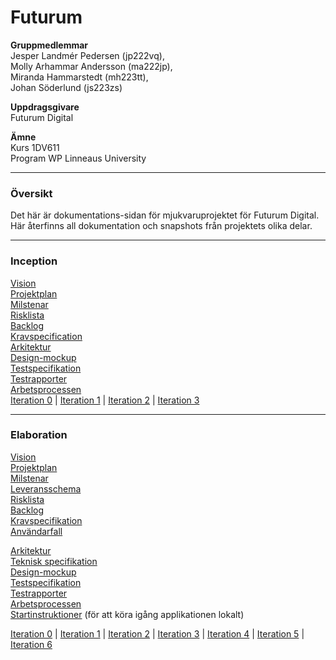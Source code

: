 # Futurum

**Gruppmedlemmar** <br>
Jesper Landmér Pedersen (jp222vq), <br>
Molly Arhammar Andersson (ma222jp),<br>
Miranda Hammarstedt (mh223tt),<br>
Johan Söderlund (js223zs)<br>

**Uppdragsgivare**<br>
Futurum Digital

**Ämne**<br>
Kurs 1DV611<br>
Program WP Linneaus University

----------------------------

### Översikt

Det här är dokumentations-sidan för mjukvaruprojektet för Futurum Digital. Här återfinns all dokumentation och snapshots från projektets olika delar.

----------------------------

### Inception

[Vision](https://github.com/1dv611-futurum-project/dokumentation/blob/master/inlämningar/inception/Vision.md)<br>
[Projektplan](https://github.com/1dv611-futurum-project/dokumentation/blob/master/inlämningar/inception/Projektplan.md)<br>
[Milstenar](https://github.com/1dv611-futurum-project/dokumentation/blob/master/inlämningar/inception/Milstenar.md)<br>
[Risklista](https://github.com/1dv611-futurum-project/dokumentation/blob/master/inlämningar/inception/Risklista.md)<br>
[Backlog](https://github.com/1dv611-futurum-project/dokumentation/blob/master/inlämningar/inception/Backlog.md)<br>
[Kravspecification](https://github.com/1dv611-futurum-project/dokumentation/blob/master/inlämningar/inception/Kravspecifikation.md)<br>
[Arkitektur](https://github.com/1dv611-futurum-project/dokumentation/blob/master/inlämningar/inception/Arkitektur.md)<br>
[Design-mockup](https://wireframepro.mockflow.com/view/futurum#/page/d6388e2e236241279707e40d4a0ff00e)<br>
[Testspecifikation](https://github.com/1dv611-futurum-project/dokumentation/blob/master/inlämningar/inception/Testspecifikation.md)<br>
[Testrapporter](https://github.com/1dv611-futurum-project/dokumentation/blob/master/inlämningar/inception/Testrapporter.md)<br>
[Arbetsprocessen](https://github.com/1dv611-futurum-project/dokumentation/blob/master/inlämningar/inception/Arbetsprocessen.md)<br>
[Iteration 0](https://github.com/1dv611-futurum-project/dokumentation/blob/master/inlämningar/inception/Iteration-0.md) | [Iteration 1](https://github.com/1dv611-futurum-project/dokumentation/blob/master/inlämningar/inception/Iteration-1.md) |
[Iteration 2](https://github.com/1dv611-futurum-project/dokumentation/blob/master/inlämningar/inception/Iteration-2.md) | [Iteration 3](https://github.com/1dv611-futurum-project/dokumentation/blob/master/inlämningar/inception/Iteration-3.md)

----------------------------

### Elaboration

[Vision](https://github.com/1dv611-futurum-project/dokumentation/blob/master/inlämningar/elaboration/Vision.md)<br>
[Projektplan](https://github.com/1dv611-futurum-project/dokumentation/blob/master/inlämningar/elaboration/Projektplan.md)<br>
[Milstenar](https://github.com/1dv611-futurum-project/dokumentation/blob/master/inlämningar/elaboration/Milstenar.md)<br>
[Leveransschema](https://github.com/1dv611-futurum-project/dokumentation/blob/master/inlämningar/elaboration/Leveransschema.md)<br>
[Risklista](https://github.com/1dv611-futurum-project/dokumentation/blob/master/inlämningar/elaboration/Risklista.md)<br>
[Backlog](https://github.com/1dv611-futurum-project/dokumentation/blob/master/inlämningar/elaboration/Backlog.md)<br>
[Kravspecifikation](https://github.com/1dv611-futurum-project/dokumentation/blob/master/inlämningar/elaboration/Kravspecifikation.md)<br>
[Användarfall](https://github.com/1dv611-futurum-project/dokumentation/blob/master/inlämningar/elaboration/Anv%C3%A4ndarfall.md)<br>

[Arkitektur](https://github.com/1dv611-futurum-project/dokumentation/blob/master/inlämningar/elaboration/Arkitektur.md)<br>
[Teknisk specifikation](https://github.com/1dv611-futurum-project/dokumentation/blob/master/inlämningar/elaboration/Teknisk-specifikation.md)<br>
[Design-mockup](https://wireframepro.mockflow.com/view/futurum#/page/d6388e2e236241279707e40d4a0ff00e)<br>
[Testspecifikation](https://github.com/1dv611-futurum-project/dokumentation/blob/master/inlämningar/elaboration/Testspecifikation.md)<br>
[Testrapporter](https://github.com/1dv611-futurum-project/dokumentation/blob/master/inlämningar/elaboration/Testrapporter.md)<br>
[Arbetsprocessen](https://github.com/1dv611-futurum-project/dokumentation/blob/master/inlämningar/elaboration/Arbetsprocessen.md)<br>
[Startinstruktioner](https://github.com/1dv611-futurum-project/dokumentation/blob/master/inlämningar/elaboration/Startinstruktioner.md) (för att köra igång applikationen lokalt)<br>

[Iteration 0](https://github.com/1dv611-futurum-project/dokumentation/blob/master/inlämningar/elaboration/Iteration-0.md) | [Iteration 1](https://github.com/1dv611-futurum-project/dokumentation/blob/master/inlämningar/elaboration/Iteration-1.md) | [Iteration 2](https://github.com/1dv611-futurum-project/dokumentation/blob/master/inlämningar/elaboration/Iteration-2.md) | [Iteration 3](https://github.com/1dv611-futurum-project/dokumentation/blob/master/inlämningar/elaboration/Iteration-3.md) | [Iteration 4](https://github.com/1dv611-futurum-project/dokumentation/blob/master/inlämningar/elaboration/Iteration-4.md) | [Iteration 5](https://github.com/1dv611-futurum-project/dokumentation/blob/master/inlämningar/elaboration/Iteration-5.md)  | [Iteration 6](https://github.com/1dv611-futurum-project/dokumentation/blob/master/inlämningar/elaboration/Iteration-6.md)
